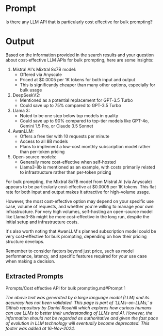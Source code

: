 # Prompt

Is there any LLM API that is particularly cost effective for bulk prompting?

# Output

Based on the information provided in the search results and your question about cost-effective LLM APIs for bulk prompting, here are some insights:

1. Mistral AI's Mixtral 8x7B model:
   - Offered via Anyscale
   - Priced at $0.0005 per 1K tokens for both input and output
   - This is significantly cheaper than many other options, especially for bulk usage
2. DeepSeekV2:
   - Mentioned as a potential replacement for GPT-3.5 Turbo
   - Could save up to 75% compared to GPT-3.5 Turbo
3. Llama 3:
   - Noted to be one step below top models in quality
   - Could save up to 90% compared to top-tier models like GPT-4o, Gemini 1.5 Pro, or Claude 3.5 Sonnet
4. AwanLLM:
   - Offers a free tier with 10 requests per minute
   - Access to all 8B models
   - Plans to implement a low-cost monthly subscription model rather than per-token pricing
5. Open-source models:
   - Generally more cost-effective when self-hosted
   - Llama3-8b is mentioned as an example, with costs primarily related to infrastructure rather than per-token pricing

For bulk prompting, the Mixtral 8x7B model from Mistral AI (via Anyscale) appears to be particularly cost-effective at $0.0005 per 1K tokens. This flat rate for both input and output makes it attractive for high-volume usage.

However, the most cost-effective option may depend on your specific use case, volume of requests, and whether you're willing to manage your own infrastructure. For very high volumes, self-hosting an open-source model like Llama3-8b might be more cost-effective in the long run, despite the initial setup and infrastructure costs.

It's also worth noting that AwanLLM's planned subscription model could be very cost-effective for bulk prompting, depending on how their pricing structure develops.

Remember to consider factors beyond just price, such as model performance, latency, and specific features required for your use case when making a decision.

## Extracted Prompts

Prompts/Cost effective API for bulk prompting.md#Prompt 1

*The above text was generated by a large language model (LLM) and its accuracy has not been validated. This page is part of 'LLMs-on-LLMs,' a Github repository by Daniel Rosehill which explores how curious humans can use LLMs to better their understanding of LLMs and AI. However, the information should not be regarded as authoritative and given the fast pace of evolution in LLM technology will eventually become deprecated. This footer was added at 16-Nov-2024.*


